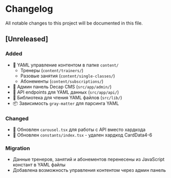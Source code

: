 # Changelog

All notable changes to this project will be documented in this file.

## [Unreleased]

### Added
- 📁 YAML управление контентом в папке `content/`
  - Тренеры (`content/trainers/`)
  - Разовые занятия (`content/single-classes/`) 
  - Абонементы (`content/subscriptions/`)
- 📁 Админ панель Decap CMS (`src/app/admin/`)
- 📁 API endpoints для YAML данных (`src/app/api/`)
- 📁 Библиотека для чтения YAML файлов (`src/lib/`)
- 📦 Зависимость `gray-matter` для парсинга YAML

### Changed
- 📝 Обновлен `carousel.tsx` для работы с API вместо хардкода
- 📝 Обновлен `constants/index.tsx` - удален хардкод CardData4-6

### Migration
- Данные тренеров, занятий и абонементов перенесены из JavaScript констант в YAML файлы
- Добавлена возможность управления контентом через админ панель 